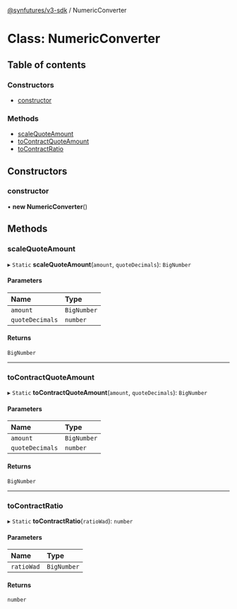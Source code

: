 [@synfutures/v3-sdk](../README.md) / NumericConverter

# Class: NumericConverter

## Table of contents

### Constructors

- [constructor](NumericConverter.md#constructor)

### Methods

- [scaleQuoteAmount](NumericConverter.md#scalequoteamount)
- [toContractQuoteAmount](NumericConverter.md#tocontractquoteamount)
- [toContractRatio](NumericConverter.md#tocontractratio)

## Constructors

### constructor

• **new NumericConverter**()

## Methods

### scaleQuoteAmount

▸ `Static` **scaleQuoteAmount**(`amount`, `quoteDecimals`): `BigNumber`

#### Parameters

| Name | Type |
| :------ | :------ |
| `amount` | `BigNumber` |
| `quoteDecimals` | `number` |

#### Returns

`BigNumber`

___

### toContractQuoteAmount

▸ `Static` **toContractQuoteAmount**(`amount`, `quoteDecimals`): `BigNumber`

#### Parameters

| Name | Type |
| :------ | :------ |
| `amount` | `BigNumber` |
| `quoteDecimals` | `number` |

#### Returns

`BigNumber`

___

### toContractRatio

▸ `Static` **toContractRatio**(`ratioWad`): `number`

#### Parameters

| Name | Type |
| :------ | :------ |
| `ratioWad` | `BigNumber` |

#### Returns

`number`
